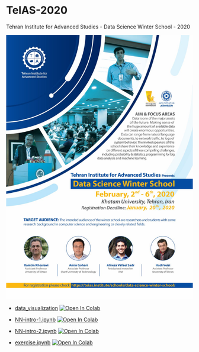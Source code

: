 # TeIAS-2020
Tehran Institute for Advanced Studies - Data Science Winter School - 2020

<p float="center">
    <img src="poster.jpg" alt="poster" width="800"/>
</p>

- [data_visualization](https://github.com/vafaei-ar/TeIAS-2020/blob/master/notebooks/data_visualization.ipynb) [![Open In Colab](https://colab.research.google.com/assets/colab-badge.svg)](https://colab.research.google.com/github/vafaei-ar/TeIAS-2020/blob/master/notebooks/data_visualization.ipynb)

- [NN-intro-1.ipynb](https://github.com/vafaei-ar/TeIAS-2020/blob/master/notebooks/NN-intro-1.ipynb) [![Open In Colab](https://colab.research.google.com/assets/colab-badge.svg)](https://colab.research.google.com/github/vafaei-ar/TeIAS-2020/blob/master/notebooks/NN-intro-1.ipynb)

- [NN-intro-2.ipynb](https://github.com/vafaei-ar/TeIAS-2020/blob/master/notebooks/NN-intro-2.ipynb) [![Open In Colab](https://colab.research.google.com/assets/colab-badge.svg)](https://colab.research.google.com/github/vafaei-ar/TeIAS-2020/blob/master/notebooks/NN-intro-2.ipynb)

- [exercise.ipynb](https://github.com/vafaei-ar/TeIAS-2020/blob/master/notebooks/exercise.ipynb) [![Open In Colab](https://colab.research.google.com/assets/colab-badge.svg)](https://colab.research.google.com/github/vafaei-ar/TeIAS-2020/blob/master/notebooks/exercise.ipynb)

